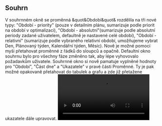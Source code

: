 ﻿---
categories: [fenix]
layout: fenix
---
## Souhrn
V souhrnném okně se proměnná  &quot&Období&quot& rozdělila na tři nové typy: "Období - priority" (pouze v detailním plánu, sumarizuje podle priorit na období v optimalizaci), 
"Období - absolutní"(sumarizuje podle absolutní periody zadané uživatelem, defaultně je nastavené celé období), 
"Období - relativní" (sumarizuje podle vybraného relativní období, umožňujeme vybrat Den, Plánovaný týden, Kalendářní týden, Měsíc). 
Nově je možné pomocí myši přetahovat proměnné z řádků do sloupců a opačně. 
Defaultní okno souhrnu bylo pro všechny fáze změněno tak, aby lépe vyhovovalo požadavkům uživatele.
Souhrnné okno si nově pamatuje vyplněné hodnoty pro "Období", "Část dne" a "Ukazatele" v pravé části Proměnné. 
Ty je pak možné opakovaně přetahovat do tabulek a grafu a zde již přetažene ukazatele dále upravovat.
<video src="{{site.url}}/data/summary.mp4" type="video/mp4" controls></video>
